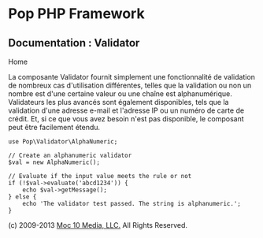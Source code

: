 Pop PHP Framework
=================

Documentation : Validator
-------------------------

Home

La composante Validator fournit simplement une fonctionnalité de
validation de nombreux cas d'utilisation différentes, telles que la
validation ou non un nombre est d'une certaine valeur ou une chaîne est
alphanumérique. Validateurs les plus avancés sont également disponibles,
tels que la validation d'une adresse e-mail et l'adresse IP ou un numéro
de carte de crédit. Et, si ce que vous avez besoin n'est pas disponible,
le composant peut être facilement étendu.

    use Pop\Validator\AlphaNumeric;

    // Create an alphanumeric validator
    $val = new AlphaNumeric();

    // Evaluate if the input value meets the rule or not
    if (!$val->evaluate('abcd1234')) {
        echo $val->getMessage();
    } else {
        echo 'The validator test passed. The string is alphanumeric.';
    }

\(c) 2009-2013 [Moc 10 Media, LLC.](http://www.moc10media.com) All
Rights Reserved.
